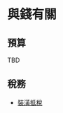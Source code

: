 # 與錢有關

## 預算

TBD

## 稅務

- [裝潢抵稅](https://www.instagram.com/p/C_u4TN6sEfJ/?igsh=MTFzbzdxamw2OHV6Mw==)
